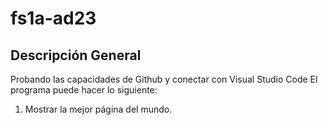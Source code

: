 # fs1a-ad23
## Descripción General
Probando las capacidades de Github y conectar con Visual Studio Code
El programa puede hacer lo siguiente:
1. Mostrar la mejor página del mundo.
